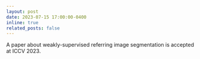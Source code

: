 ```yaml
---
layout: post
date: 2023-07-15 17:00:00-0400
inline: true
related_posts: false
---
```


A paper about weakly-supervised referring image segmentation is accepted at ICCV 2023.
